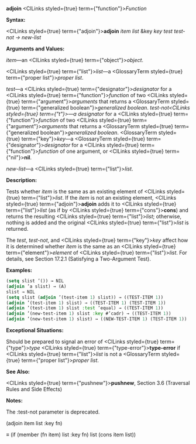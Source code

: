 **adjoin** <ClLinks styled={true} term={"function"}><i>Function</i></ClLinks> 



**Syntax:** 



<ClLinks styled={true} term={"adjoin"}><b>adjoin</b></ClLinks> *item list* &amp;key *key test test-not → new-list* 



**Arguments and Values:** 



*item*—an <ClLinks styled={true} term={"object"}><i>object</i></ClLinks>. 



<ClLinks styled={true} term={"list"}><i>list</i></ClLinks>—a <GlossaryTerm styled={true} term={"proper list"}><i>proper list</i></GlossaryTerm>. 



*test*—a <ClLinks styled={true} term={"designator"}><i>designator</i></ClLinks> for a <ClLinks styled={true} term={"function"}><i>function</i></ClLinks> of two <ClLinks styled={true} term={"argument"}><i>arguments</i></ClLinks> that returns a <GlossaryTerm styled={true} term={"generalized boolean"}><i>generalized boolean</i></GlossaryTerm>. *test-not<ClLinks styled={true} term={"t"}><i>—a </i></ClLinks>designator* for a <ClLinks styled={true} term={"function"}><i>function</i></ClLinks> of two <ClLinks styled={true} term={"argument"}><i>arguments</i></ClLinks> that returns a <GlossaryTerm styled={true} term={"generalized boolean"}><i>generalized boolean</i></GlossaryTerm>. <GlossaryTerm styled={true} term={"key"}><i>key</i></GlossaryTerm>—a <GlossaryTerm styled={true} term={"designator"}><i>designator</i></GlossaryTerm> for a <ClLinks styled={true} term={"function"}><i>function</i></ClLinks> of one argument, or <ClLinks styled={true} term={"nil"}><b>nil</b></ClLinks>. 



*new-list*—a <ClLinks styled={true} term={"list"}><i>list</i></ClLinks>. 



**Description:** 



Tests whether *item* is the same as an existing element of <ClLinks styled={true} term={"list"}><i>list</i></ClLinks>. If the *item* is not an existing element, <ClLinks styled={true} term={"adjoin"}><b>adjoin</b></ClLinks> adds it to <ClLinks styled={true} term={"list"}><i>list</i></ClLinks> (as if by <ClLinks styled={true} term={"cons"}><b>cons</b></ClLinks>) and returns the resulting <ClLinks styled={true} term={"list"}><i>list</i></ClLinks>; otherwise, nothing is added and the original <ClLinks styled={true} term={"list"}><i>list</i></ClLinks> is returned. 



The *test*, *test-not*, and <ClLinks styled={true} term={"key"}><i>key</i></ClLinks> affect how it is determined whether *item* is the same as an <ClLinks styled={true} term={"element"}><i>element</i></ClLinks> of <ClLinks styled={true} term={"list"}><i>list</i></ClLinks>. For details, see Section 17.2.1 (Satisfying a Two-Argument Test). 



**Examples:**
```lisp
(setq slist ’()) → NIL 
(adjoin ’a slist) → (A) 
slist → NIL 
(setq slist (adjoin ’(test-item 1) slist)) → ((TEST-ITEM 1)) 
(adjoin ’(test-item 1) slist) → ((TEST-ITEM 1) (TEST-ITEM 1)) 
(adjoin ’(test-item 1) slist :test ’equal) → ((TEST-ITEM 1)) 
(adjoin ’(new-test-item 1) slist :key #’cadr) → ((TEST-ITEM 1)) 
(adjoin ’(new-test-item 1) slist) → ((NEW-TEST-ITEM 1) (TEST-ITEM 1)) 
```
**Exceptional Situations:** 



Should be prepared to signal an error of <ClLinks styled={true} term={"type"}><i>type</i></ClLinks> <ClLinks styled={true} term={"type-error"}><b>type-error</b></ClLinks> if <ClLinks styled={true} term={"list"}><i>list</i></ClLinks> is not a <GlossaryTerm styled={true} term={"proper list"}><i>proper list</i></GlossaryTerm>. 



**See Also:** 



<ClLinks styled={true} term={"pushnew"}><b>pushnew</b></ClLinks>, Section 3.6 (Traversal Rules and Side Effects) 







 



 



**Notes:** 



The :test-not parameter is deprecated. 



(adjoin item list :key fn) 



*≡* (if (member (fn item) list :key fn) list (cons item list)) 



